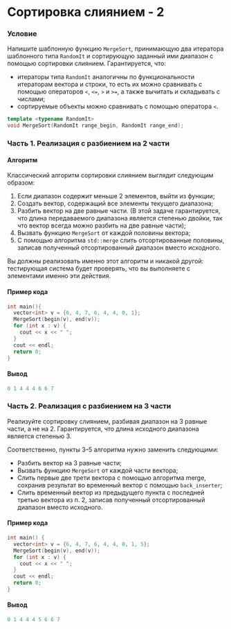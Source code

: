 # Сортировка слиянием - 2

### Условие
 
Напишите шаблонную функцию `MergeSort`, принимающую два итератора шаблонного типа `RandomIt` и сортирующую заданный ими диапазон с помощью сортировки слиянием. Гарантируется, что:

* итераторы типа `RandomIt` аналогичны по функциональности итераторам вектора и строки, то есть их можно сравнивать с помощью операторов `<`, `<=`, `>` и `>=`, а также вычитать и складывать с числами;
* сортируемые объекты можно сравнивать с помощью оператора `<`.

```c++
template <typename RandomIt>
void MergeSort(RandomIt range_begin, RandomIt range_end);
```

### Часть 1. Реализация с разбиением на 2 части

#### Алгоритм

Классический алгоритм сортировки слиянием выглядит следующим образом:

1. Если диапазон содержит меньше 2 элементов, выйти из функции;
2. Создать вектор, содержащий все элементы текущего диапазона;
3. Разбить вектор на две равные части. (В этой задаче гарантируется, что длина передаваемого диапазона является степенью двойки, так что вектор всегда можно разбить на две равные части);
4. Вызвать функцию `MergeSort` от каждой половины вектора;
5. С помощью алгоритма `std::merge` слить отсортированные половины, записав полученный отсортированный диапазон вместо исходного.

Вы должны реализовать именно этот алгоритм и никакой другой: тестирующая система будет проверять, что вы выполняете с элементами именно эти действия.

#### Пример кода

```c++
int main(){
  vector<int> v = {6, 4, 7, 6, 4, 4, 0, 1};
  MergeSort(begin(v), end(v));
  for (int x : v) {
    cout << x << " ";
  }
  cout << endl;
  return 0;
}
```
#### Вывод

```objectivec
0 1 4 4 4 6 6 7
```

### Часть 2. Реализация с разбиением на 3 части

Реализуйте сортировку слиянием, разбивая диапазон на 3 равные части, а не на 2. Гарантируется, что длина исходного диапазона является степенью 3.

Соответственно, пункты 3–5 алгоритма нужно заменить следующими:

* Разбить вектор на 3 равные части;
* Вызвать функцию `MergeSort` от каждой части вектора;
* Слить первые две трети вектора с помощью алгоритма merge, сохранив результат во временный вектор с помощью `back_inserter`;
* Слить временный вектор из предыдущего пункта с последней третью вектора из п. 2, записав полученный отсортированный диапазон вместо исходного.

#### Пример кода

```c++
int main() {
  vector<int> v = {6, 4, 7, 6, 4, 4, 0, 1, 5};
  MergeSort(begin(v), end(v));
  for (int x : v) {
    cout << x << " ";
  }
  cout << endl;
  return 0;
}
```
#### Вывод

```objectivec
0 1 4 4 4 5 6 6 7
```